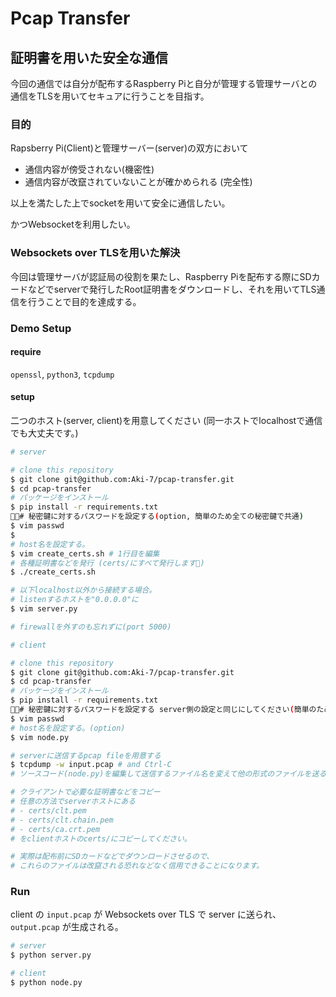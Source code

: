# Pcap Transfer

## 証明書を用いた安全な通信

今回の通信では自分が配布するRaspberry Piと自分が管理する管理サーバとの通信をTLSを用いてセキュアに行うことを目指す。

### 目的

Rapsberry Pi(Client)と管理サーバー(server)の双方において

- 通信内容が傍受されない(機密性)
- 通信内容が改竄されていないことが確かめられる (完全性)

以上を満たした上でsocketを用いて安全に通信したい。

かつWebsocketを利用したい。

### Websockets over TLSを用いた解決

今回は管理サーバが認証局の役割を果たし、Raspberry Piを配布する際にSDカードなどでserverで発行したRoot証明書をダウンロードし、それを用いてTLS通信を行うことで目的を達成する。

### Demo Setup

#### require

`openssl`, `python3`, `tcpdump`

#### setup

二つのホスト(server, client)を用意してください
(同一ホストでlocalhostで通信でも大丈夫です。)

```sh
# server

# clone this repository
$ git clone git@github.com:Aki-7/pcap-transfer.git
$ cd pcap-transfer
# パッケージをインストール
$ pip install -r requirements.txt
# 秘密鍵に対するパスワードを設定する(option, 簡単のため全ての秘密鍵で共通)
$ vim passwd
$
# host名を設定する。
$ vim create_certs.sh # 1行目を編集
# 各種証明書などを発行 (certs/にすべて発行します)
$ ./create_certs.sh

# 以下localhost以外から接続する場合。
# listenするホストを"0.0.0.0"に
$ vim server.py

# firewallを外すのも忘れずに(port 5000)
```

```sh
# client

# clone this repository
$ git clone git@github.com:Aki-7/pcap-transfer.git
$ cd pcap-transfer
# パッケージをインストール
$ pip install -r requirements.txt
# 秘密鍵に対するパスワードを設定する server側の設定と同じにしてください(簡単のためです)
$ vim passwd
# host名を設定する。(option)
$ vim node.py

# serverに送信するpcap fileを用意する
$ tcpdump -w input.pcap # and Ctrl-C
# ソースコード(node.py)を編集して送信するファイル名を変えて他の形式のファイルを送ることもできます。

# クライアントで必要な証明書などをコピー
# 任意の方法でserverホストにある
# - certs/clt.pem
# - certs/clt.chain.pem
# - certs/ca.crt.pem
# をclientホストのcerts/にコピーしてください。

# 実際は配布前にSDカードなどでダウンロードさせるので、
# これらのファイルは改竄される恐れなどなく信用できることになります。
```

### Run

client の `input.pcap` が Websockets over TLS で server に送られ、 `output.pcap` が生成される。

```sh
# server
$ python server.py
```

```sh
# client
$ python node.py
```
